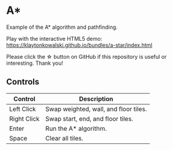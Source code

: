 # A*

Example of the A* algorithm and pathfinding.

Play with the interactive HTML5 demo: https://klaytonkowalski.github.io/bundles/a-star/index.html

Please click the ☆ button on GitHub if this repository is useful or interesting. Thank you!

## Controls

| Control | Description |
| ------- | ----------- |
| Left Click | Swap weighted, wall, and floor tiles. |
| Right Click | Swap start, end, and floor tiles. |
| Enter | Run the A* algorithm. |
| Space | Clear all tiles. |

